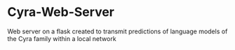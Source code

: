 # Cyra-Web-Server
Web server on a flask created to transmit predictions of language models of the Cyra family within a local network
